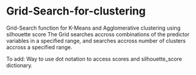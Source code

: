 # Grid-Search-for-clustering
Grid-Search function for K-Means and Agglomerative clustering using silhouette score
The Grid searches accross combinations of the predictor variables in a specified range, and searches accross number of clusters accross a specified range. 

To add: Way to use dot notation to access scores and silhouette_score dictionary.
